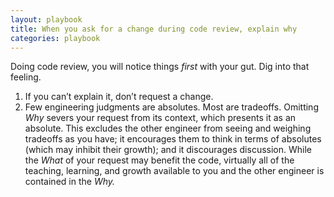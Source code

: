 ```yaml
---
layout: playbook
title: When you ask for a change during code review, explain why
categories: playbook
---
```


Doing code review, you will notice things _first_ with your gut. Dig into that feeling.

1. If you can’t explain it, don’t request a change.
2. Few engineering judgments are absolutes. Most are tradeoffs. Omitting _Why_ severs your request from its context, which presents it as an absolute. This excludes the other engineer from seeing and weighing tradeoffs as you have; it encourages them to think in terms of absolutes (which may inhibit their growth); and it discourages discussion. While the _What_ of your request may benefit the code, virtually all of the teaching, learning, and growth available to you and the other engineer is contained in the _Why._
